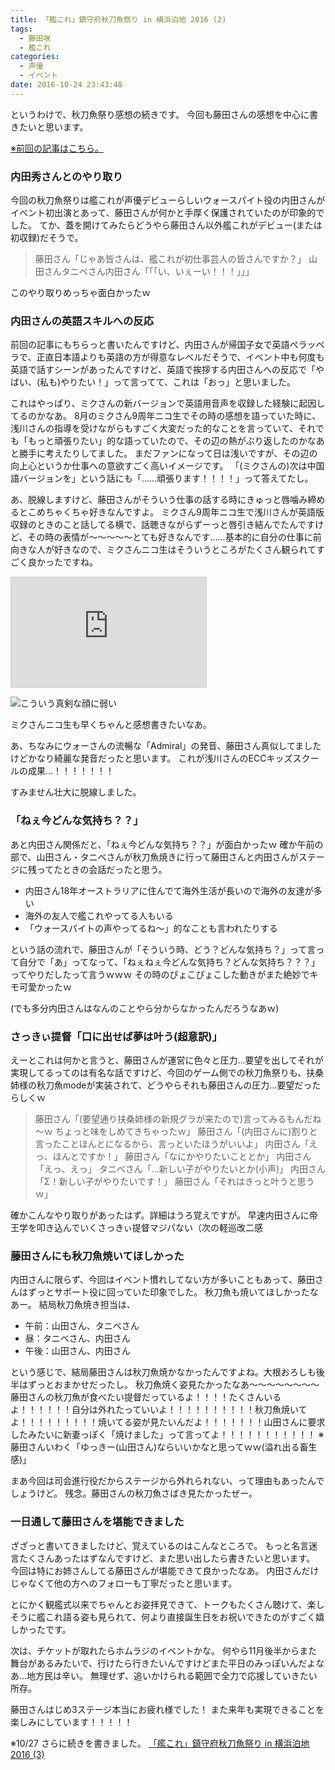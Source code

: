 ```yaml
---
title: 「艦これ」鎮守府秋刀魚祭り in 横浜泊地 2016 (2)
tags:
  - 藤田咲
  - 艦これ
categories:
  - 声優
  - イベント
date: 2016-10-24 23:43:48
---
```


というわけで、秋刀魚祭り感想の続きです。
今回も藤田さんの感想を中心に書きたいと思います。
<!-- more -->
[※前回の記事はこちら。][4d106ca6]

  [4d106ca6]: /sblog/2016/10/23/sanma-2016-1/ "「艦これ」鎮守府秋刀魚祭り in 横浜泊地 2016 (1)"

### 内田秀さんとのやり取り

今回の秋刀魚祭りは艦これが声優デビューらしいウォースパイト役の内田さんがイベント初出演とあって、藤田さんが何かと手厚く保護されていたのが印象的でした。
てか、蓋を開けてみたらどうやら藤田さん以外艦これがデビュー(または初収録)だそうで。

> 藤田さん「じゃあ皆さんは、艦これが初仕事芸人の皆さんですか？」
> 山田さんタニベさん内田さん「「「い、いぇーい！！！」」」

このやり取りめっちゃ面白かったｗ

### 内田さんの英語スキルへの反応

前回の記事にもちらっと書いたんですけど、内田さんが帰国子女で英語ペラッペラで、正直日本語よりも英語の方が得意なレベルだそうで、イベント中も何度も英語で話すシーンがあったんですけど、英語で挨拶する内田さんへの反応で「やばい、(私も)やりたい！」って言ってて、これは「おっ」と思いました。

これはやっぱり、ミクさんの新バージョンで英語用音声を収録した経験に起因してるのかなあ。
8月のミクさん9周年ニコ生でその時の感想を語っていた時に、浅川さんの指導を受けながらもすごく大変だった的なことを言っていて、それでも「もっと頑張りたい」的な語っていたので、その辺の熱がぶり返したのかなあと勝手に考えたりしてました。
まだファンになって日は浅いですが、その辺の向上心というか仕事への意欲すごく高いイメージです。
「(ミクさんの)次は中国語バージョンを」という話にも「……頑張ります！！！！」って答えてたし。

あ、脱線しますけど、藤田さんがそういう仕事の話する時にきゅっと唇噛み締めるとこめちゃくちゃ好きなんですよ。
ミクさん9周年ニコ生で浅川さんが英語版収録のときのこと話してる横で、話聴きながらずーっと唇引き結んでたんですけど、その時の表情が～～～～～とても好きなんです……基本的に自分の仕事に前向きな人が好きなので、ミクさんニコ生はそういうところがたくさん観られてすごく良かったですね。

<iframe width="312" height="176" src="http://live.nicovideo.jp/embed/lv273760071" scrolling="no" style="border:solid 1px #d0d0d0; background-color: #f6f6f6;" frameborder="0"><a href="http://live.nicovideo.jp/watch/lv273760071">初音ミク 9周年おめでとうニコ生</a></iframe>

![こういう真剣な顔に弱い](/sblog/img/20160831_39_04.jpg)

ミクさんニコ生も早くちゃんと感想書きたいなあ。

あ、ちなみにウォーさんの流暢な「Admiral」の発音、藤田さん真似してましたけどかなり綺麗な発音だったと思います。
これが浅川さんのECCキッズスクールの成果…！！！！！！！

すみません壮大に脱線しました。

### 「ねぇ今どんな気持ち？？」

あと内田さん関係だと、「ねぇ今どんな気持ち？？」が面白かったｗ
確か午前の部で、山田さん・タニベさんが秋刀魚焼きに行って藤田さんと内田さんがステージに残ってたときの会話だったと思う。

+ 内田さん18年オーストラリアに住んでて海外生活が長いので海外の友達が多い
+ 海外の友人で艦これやってる人もいる
+ 「ウォースパイトの声やってるね～」的なことも言われたりする

という話の流れで、藤田さんが「そういう時、どう？どんな気持ち？」って言って自分で「あ」ってなって、「ねぇねぇ今どんな気持ち？どんな気持ち？？？」ってやりだしたって言うｗｗｗ
その時のぴょこぴょこした動きがまた絶妙でキモ可愛かったｗ

(でも多分内田さんはなんのことやら分からなかったんだろうなあｗ)

### さっきぃ提督「口に出せば夢は叶う(超意訳)」

えーとこれは何かと言うと、藤田さんが運営に色々と圧力…要望を出してそれが実現してるってのは有名な話ですけど、今回のゲーム側での秋刀魚祭りも、扶桑姉様の秋刀魚modeが実装されて、どうやらそれも藤田さんの圧力…要望だったらしくｗ

> 藤田さん「(要望通り扶桑姉様の新規グラが来たので)言ってみるもんだね～ｗ ちょっと味をしめてきちゃったｗ」
> 藤田さん「(内田さんに)割りと言ったことほんとになるから、言っといたほうがいいよ」
> 内田さん「えっ、ほんとですか！」
> 藤田さん「なにかやりたいこととか」
> 内田さん「えっ、えっ」
> タニベさん「…新しい子がやりたいとか(小声)」
> 内田さん「Σ！新しい子がやりたいです！」
> 藤田さん「それはきっと叶うと思うｗ」

確かこんなやり取りがあったはず。詳細はうろ覚えですが。
早速内田さんに帝王学を叩き込んでいくさっきぃ提督マジパない（次の軽巡改二感

### 藤田さんにも秋刀魚焼いてほしかった

内田さんに限らず、今回はイベント慣れしてない方が多いこともあって、藤田さんはずっとサポート役に回っていた印象でした。
秋刀魚も焼いてほしかったなあー。
結局秋刀魚焼き担当は、

+ 午前：山田さん、タニベさん
+ 昼：タニベさん、内田さん
+ 午後：山田さん、内田さん

という感じで、結局藤田さんは秋刀魚焼かなかったんですよね。大根おろしも後半はずっとおまかせだったし。
秋刀魚焼く姿見たかったなあ～～～～～～～～
藤田さんの秋刀魚が食べたい提督だっているよ！！！！たくさんいるよ！！！！！！自分は外れたっていいよ！！！！！！！！！！秋刀魚焼いてよ！！！！！！！！！焼いてる姿が見たいんだよ！！！！！！！山田さんに要求したみたいに新妻っぽく「焼けました」って言ってよ！！！！！！！！！！！
※藤田さんいわく「ゆっきー(山田さん)ならいいかなと思ってｗｗ(溢れ出る畜生感)」

まあ今回は司会進行役だからステージから外れられない、って理由もあったんでしょうけど。
残念。藤田さんの秋刀魚さばき見たかったぜー。

### 一日通して藤田さんを堪能できました

ざざっと書いてきましたけど、覚えているのはこんなところで。
もっと名言迷言たくさんあったはずなんですけど、また思い出したら書きたいと思います。
今回は特にお姉さんしてる藤田さんが堪能できて良かったなあ。
内田さんだけじゃなくて他の方へのフォローも丁寧だったと思います。

とにかく観艦式以来でちゃんとお姿拝見できて、トークもたくさん聴けて、楽しそうに艦これ語る姿も見られて、何より直接誕生日をお祝いできたのがすごく嬉しかったです。

次は、チケットが取れたらホムラジのイベントかな。
何やら11月後半からまた舞台があるみたいで、行けたら行きたいんですけどまた平日のみっぽいんだよなあ…地方民は辛い。
無理せず、追いかけられる範囲で全力で応援していきたい所存。

藤田さんはじめ3ステージ本当にお疲れ様でした！
また来年も実現できることを楽しみにしています！！！！！

※10/27 さらに続きを書きました。
[「艦これ」鎮守府秋刀魚祭り in 横浜泊地 2016 (3)](/sblog/2016/10/27/sanma-2016-3/ "「艦これ」鎮守府秋刀魚祭り in 横浜泊地 2016 (1\3)")
